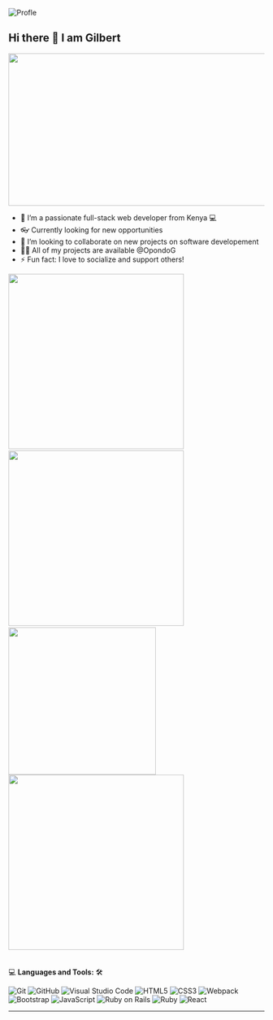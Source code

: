 ![Profle](https://camo.githubusercontent.com/2a0fa5f29d3658785cdb60ba03d07d73a97fb6c43d2e72915a5bf9c852e6f7ea/68747470733a2f2f6b6f6d617265762e636f6d2f67687076632f3f757365726e616d653d6b6170616465266c6162656c3d50726f66696c65253230766965777326636f6c6f723d306537356236267374796c653d666c6174)
## Hi there 👋 I am Gilbert
<img width="900" height="300" src="https://camo.githubusercontent.com/2e36d3e7bdc4828d840961dca5d69e177691d58fcbcf5e0916a744b97ab0aec4/68747470733a2f2f33372e6d656469612e74756d626c722e636f6d2f61356232313038363563663430306132316632623866623931326331323737352f74756d626c725f6e3970323736644a6139317368706564676f315f3430302e676966"/>

- 🔭 I’m a passionate full-stack web developer from Kenya 💻
- 👓 Currently looking for new opportunities
- 👯 I’m looking to collaborate on new projects on software developement
- 👨‍💻 All of my projects are available @OpondoG
- ⚡ Fun fact: I love to socialize and support others!
  <br>

<div float="left" > 
  <img width="345" src="https://github-readme-stats.vercel.app/api?username=OpondoG&show_icons=true&theme=tokyonight"/> &nbsp;
  <img width="345" src="http://github-readme-streak-stats.herokuapp.com?user=OpondoG&theme=tokyonight&date_format=M%20j%5B%2C%20Y%5D"/> &nbsp;
  <img width="290" src="https://github-readme-stats.vercel.app/api/top-langs?username=OpondoG&show_icons=true&locale=en&layout=compact&theme=tokyonight"/>    <img width="345" src="https://camo.githubusercontent.com/dd7f618ec1acfac89af69724e512095fc93cff184c6a61f1f56bc02be2fb98e1/68747470733a2f2f692e70696e696d672e636f6d2f6f726967696e616c732f61352f33352f36302f61353335363063383038383930306532363638383066373739646163636564372e676966"/> &nbsp;
</div>
<br>

💻 **Languages and Tools:** 🛠️<br>

![Git](https://img.shields.io/badge/-Git-000000?style=flat&logo=git&logoColor=F05032&labelColor=ffffff)
![GitHub](https://img.shields.io/badge/-GitHub-000000?style=flat&logo=github&logoColor=000000&labelColor=ffffff)
![Visual Studio Code](https://img.shields.io/badge/-VSCode-000000?style=flat&logo=visual-studio-code&labelColor=007ACC)
![HTML5](https://img.shields.io/badge/-HTML5-000000?style=flat&logo=html5&logoColor=ffffff&labelColor=E34F26)
![CSS3](https://img.shields.io/badge/-CSS3-000000?style=flat&logo=css3&logoColor=ffffff&labelColor=1572B6)
![Webpack](https://img.shields.io/badge/-Webpack-000000?style=flat&logo=webpack)
![Bootstrap](https://img.shields.io/badge/-Bootstrap-000000?style=flat&logo=bootstrap&logoColor=ffffff&labelColor=563D7C)
![JavaScript](https://img.shields.io/badge/-JavaScript-000000?style=flat&logo=javascript)
![Ruby on Rails](https://img.shields.io/badge/Ruby_on_Rails-000000?style=flat&logo=ruby-on-rails&logoColor=white)
![Ruby](https://img.shields.io/badge/Ruby-000000?style=flat&logo=ruby&logoColor=white)
![React](https://img.shields.io/badge/-React-000000?style=flat&logo=react)

---
